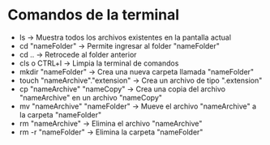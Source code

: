 # Comandos de la terminal

* ls 				-> Muestra todos los archivos existentes en la pantalla actual
* cd "nameFolder"			-> Permite ingresar al folder "nameFolder"
* cd ..				-> Retrocede al folder anterior
* cls o CTRL+l			-> Limpia la terminal de comandos
* mkdir "nameFolder" 		-> Crea una nueva carpeta llamada "nameFolder"
* touch "nameArchive"."extension"	-> Crea un archivo de tipo ".extension"
* cp "nameArchive" "nameCopy"	-> Crea una copia del archivo "nameArchive" en un archivo "nameCopy"
* mv "nameArchive" "nameFolder"	-> Mueve el archivo "nameArchive" a la carpeta "nameFolder"
* rm "nameArchive"		-> Elimina el archivo "nameArchive"
* rm -r "nameFolder"		-> Elimina la carpeta "nameFolder"